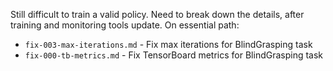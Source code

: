 Still difficult to train a valid policy. Need to break down the details, after training and monitoring tools update. On essential path:
- `fix-003-max-iterations.md` - Fix max iterations for BlindGrasping task
- `fix-000-tb-metrics.md` - Fix TensorBoard metrics for BlindGrasping task

